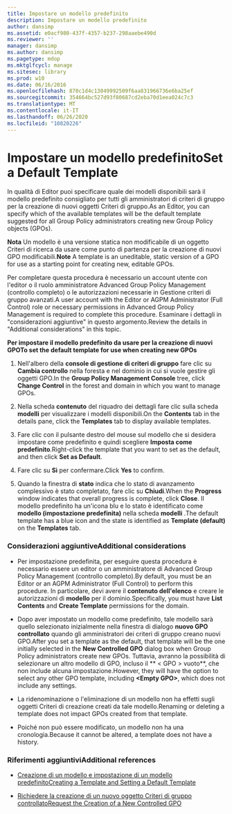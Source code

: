 ```yaml
---
title: Impostare un modello predefinito
description: Impostare un modello predefinito
author: dansimp
ms.assetid: e0acf980-437f-4357-b237-298aaebe490d
ms.reviewer: ''
manager: dansimp
ms.author: dansimp
ms.pagetype: mdop
ms.mktglfcycl: manage
ms.sitesec: library
ms.prod: w10
ms.date: 06/16/2016
ms.openlocfilehash: 870c1d4c13049992509f6aa831966736e6ba25ef
ms.sourcegitcommit: 354664bc527d93f80687cd2eba70d1eea024c7c3
ms.translationtype: MT
ms.contentlocale: it-IT
ms.lasthandoff: 06/26/2020
ms.locfileid: "10820226"
---
```

# <span data-ttu-id="18d1d-103">Impostare un modello predefinito</span><span class="sxs-lookup"><span data-stu-id="18d1d-103">Set a Default Template</span></span>


<span data-ttu-id="18d1d-104">In qualità di Editor puoi specificare quale dei modelli disponibili sarà il modello predefinito consigliato per tutti gli amministratori di criteri di gruppo per la creazione di nuovi oggetti Criteri di gruppo.</span><span class="sxs-lookup"><span data-stu-id="18d1d-104">As an Editor, you can specify which of the available templates will be the default template suggested for all Group Policy administrators creating new Group Policy objects (GPOs).</span></span>

<span data-ttu-id="18d1d-105">**Nota**  Un modello è una versione statica non modificabile di un oggetto Criteri di ricerca da usare come punto di partenza per la creazione di nuovi GPO modificabili.</span><span class="sxs-lookup"><span data-stu-id="18d1d-105">**Note** A template is an uneditable, static version of a GPO for use as a starting point for creating new, editable GPOs.</span></span>

 

<span data-ttu-id="18d1d-106">Per completare questa procedura è necessario un account utente con l'editor o il ruolo amministratore Advanced Group Policy Management (controllo completo) o le autorizzazioni necessarie in Gestione criteri di gruppo avanzati.</span><span class="sxs-lookup"><span data-stu-id="18d1d-106">A user account with the Editor or AGPM Administrator (Full Control) role or necessary permissions in Advanced Group Policy Management is required to complete this procedure.</span></span> <span data-ttu-id="18d1d-107">Esaminare i dettagli in "considerazioni aggiuntive" in questo argomento.</span><span class="sxs-lookup"><span data-stu-id="18d1d-107">Review the details in "Additional considerations" in this topic.</span></span>

**<span data-ttu-id="18d1d-108">Per impostare il modello predefinito da usare per la creazione di nuovi GPO</span><span class="sxs-lookup"><span data-stu-id="18d1d-108">To set the default template for use when creating new GPOs</span></span>**

1.  <span data-ttu-id="18d1d-109">Nell'albero della **console di gestione di criteri di gruppo** fare clic su **Cambia controllo** nella foresta e nel dominio in cui si vuole gestire gli oggetti GPO.</span><span class="sxs-lookup"><span data-stu-id="18d1d-109">In the **Group Policy Management Console** tree, click **Change Control** in the forest and domain in which you want to manage GPOs.</span></span>

2.  <span data-ttu-id="18d1d-110">Nella scheda **contenuto** del riquadro dei dettagli fare clic sulla scheda **modelli** per visualizzare i modelli disponibili.</span><span class="sxs-lookup"><span data-stu-id="18d1d-110">On the **Contents** tab in the details pane, click the **Templates** tab to display available templates.</span></span>

3.  <span data-ttu-id="18d1d-111">Fare clic con il pulsante destro del mouse sul modello che si desidera impostare come predefinito e quindi scegliere **Imposta come predefinito**.</span><span class="sxs-lookup"><span data-stu-id="18d1d-111">Right-click the template that you want to set as the default, and then click **Set as Default**.</span></span>

4.  <span data-ttu-id="18d1d-112">Fare clic su **Sì** per confermare.</span><span class="sxs-lookup"><span data-stu-id="18d1d-112">Click **Yes** to confirm.</span></span>

5.  <span data-ttu-id="18d1d-113">Quando la finestra di **stato** indica che lo stato di avanzamento complessivo è stato completato, fare clic su **Chiudi**.</span><span class="sxs-lookup"><span data-stu-id="18d1d-113">When the **Progress** window indicates that overall progress is complete, click **Close**.</span></span> <span data-ttu-id="18d1d-114">Il modello predefinito ha un'icona blu e lo stato è identificato come **modello (impostazione predefinita)** nella scheda **modelli** .</span><span class="sxs-lookup"><span data-stu-id="18d1d-114">The default template has a blue icon and the state is identified as **Template (default)** on the **Templates** tab.</span></span>

### <span data-ttu-id="18d1d-115">Considerazioni aggiuntive</span><span class="sxs-lookup"><span data-stu-id="18d1d-115">Additional considerations</span></span>

-   <span data-ttu-id="18d1d-116">Per impostazione predefinita, per eseguire questa procedura è necessario essere un editor o un amministratore di Advanced Group Policy Management (controllo completo).</span><span class="sxs-lookup"><span data-stu-id="18d1d-116">By default, you must be an Editor or an AGPM Administrator (Full Control) to perform this procedure.</span></span> <span data-ttu-id="18d1d-117">In particolare, devi avere il **contenuto dell'elenco** e creare le autorizzazioni di **modello** per il dominio.</span><span class="sxs-lookup"><span data-stu-id="18d1d-117">Specifically, you must have **List Contents** and **Create Template** permissions for the domain.</span></span>

-   <span data-ttu-id="18d1d-118">Dopo aver impostato un modello come predefinito, tale modello sarà quello selezionato inizialmente nella finestra di dialogo **nuovo GPO controllato** quando gli amministratori dei criteri di gruppo creano nuovi GPO.</span><span class="sxs-lookup"><span data-stu-id="18d1d-118">After you set a template as the default, that template will be the one initially selected in the **New Controlled GPO** dialog box when Group Policy administrators create new GPOs.</span></span> <span data-ttu-id="18d1d-119">Tuttavia, avranno la possibilità di selezionare un altro modello di GPO, incluso il \*\* &lt; GPO &gt; vuoto\*\*, che non include alcuna impostazione.</span><span class="sxs-lookup"><span data-stu-id="18d1d-119">However, they will have the option to select any other GPO template, including **&lt;Empty GPO&gt;**, which does not include any settings.</span></span>

-   <span data-ttu-id="18d1d-120">La ridenominazione o l'eliminazione di un modello non ha effetti sugli oggetti Criteri di creazione creati da tale modello.</span><span class="sxs-lookup"><span data-stu-id="18d1d-120">Renaming or deleting a template does not impact GPOs created from that template.</span></span>

-   <span data-ttu-id="18d1d-121">Poiché non può essere modificato, un modello non ha una cronologia.</span><span class="sxs-lookup"><span data-stu-id="18d1d-121">Because it cannot be altered, a template does not have a history.</span></span>

### <span data-ttu-id="18d1d-122">Riferimenti aggiuntivi</span><span class="sxs-lookup"><span data-stu-id="18d1d-122">Additional references</span></span>

-   [<span data-ttu-id="18d1d-123">Creazione di un modello e impostazione di un modello predefinito</span><span class="sxs-lookup"><span data-stu-id="18d1d-123">Creating a Template and Setting a Default Template</span></span>](creating-a-template-and-setting-a-default-template.md)

-   [<span data-ttu-id="18d1d-124">Richiedere la creazione di un nuovo oggetto Criteri di gruppo controllato</span><span class="sxs-lookup"><span data-stu-id="18d1d-124">Request the Creation of a New Controlled GPO</span></span>](request-the-creation-of-a-new-controlled-gpo.md)

 

 





